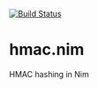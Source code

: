 [![Build Status](https://travis-ci.org/OpenSystemsLab/hmac.nim.svg?branch=master)](https://travis-ci.org/OpenSystemsLab/hmac.nim)
# hmac.nim
HMAC hashing in Nim
